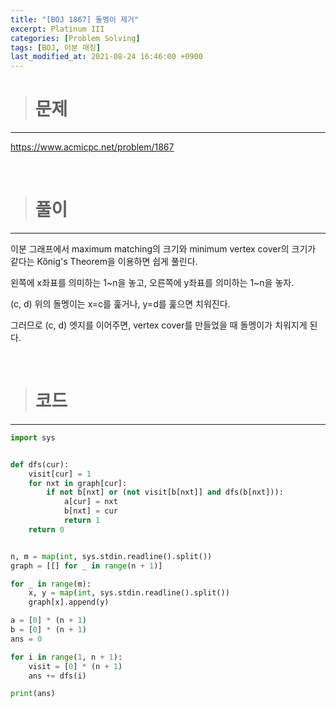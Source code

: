 ```yaml
---
title: "[BOJ 1867] 돌멩이 제거"
excerpt: Platinum III
categories: [Problem Solving]
tags: [BOJ, 이분 매칭]
last_modified_at: 2021-08-24 16:46:00 +0900
---
```


> # 문제
---

[<u>https://www.acmicpc.net/problem/1867</u>](https://www.acmicpc.net/problem/1867)

<br>

> # 풀이
---

이분 그래프에서 maximum matching의 크기와 minimum vertex cover의 크기가 같다는 Kőnig's Theorem을 이용하면 쉽게 풀린다.

왼쪽에 x좌표를 의미하는 1~n을 놓고, 오른쪽에 y좌표를 의미하는 1~n을 놓자.

(c, d) 위의 돌멩이는 x=c를 훑거나, y=d를 훑으면 치워진다.

그러므로 (c, d) 엣지를 이어주면, vertex cover를 만들었을 때 돌멩이가 치워지게 된다.

<br>

> # 코드
---

```python
import sys


def dfs(cur):
    visit[cur] = 1
    for nxt in graph[cur]:
        if not b[nxt] or (not visit[b[nxt]] and dfs(b[nxt])):
            a[cur] = nxt
            b[nxt] = cur
            return 1
    return 0


n, m = map(int, sys.stdin.readline().split())
graph = [[] for _ in range(n + 1)]

for _ in range(m):
    x, y = map(int, sys.stdin.readline().split())
    graph[x].append(y)

a = [0] * (n + 1)
b = [0] * (n + 1)
ans = 0

for i in range(1, n + 1):
    visit = [0] * (n + 1)
    ans += dfs(i)

print(ans)
```